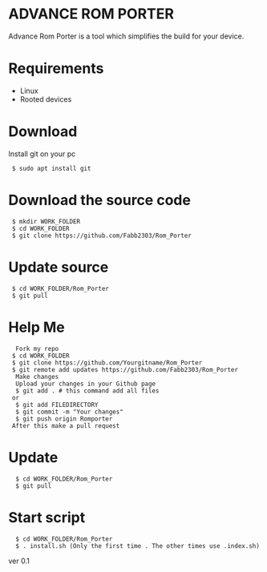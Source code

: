 # ADVANCE ROM PORTER


Advance Rom Porter is a tool which simplifies the build for your device.

# Requirements

- Linux
- Rooted devices

# Download

Install git on your pc

     $ sudo apt install git


# Download the source code

     $ mkdir WORK_FOLDER
     $ cd WORK_FOLDER
     $ git clone https://github.com/Fabb2303/Rom_Porter

# Update source
     $ cd WORK_FOLDER/Rom_Porter
     $ git pull

# Help Me

      Fork my repo
     $ cd WORK_FOLDER
     $ git clone https://github.com/Yourgitname/Rom_Porter
     $ git remote add updates https://github.com/Fabb2303/Rom_Porter
      Make changes
      Upload your changes in your Github page
      $ git add . # this command add all files
     or
      $ git add FILEDIRECTORY
      $ git commit -m "Your changes"
      $ git push origin Romporter
     After this make a pull request

# Update
      $ cd WORK_FOLDER/Rom_Porter
      $ git pull

# Start script
      $ cd WORK_FOLDER/Rom_Porter
      $ . install.sh (Only the first time . The other times use .index.sh)


ver 0.1 
  